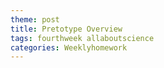 ```yaml
---
theme: post
title: Pretotype Overview
tags: fourthweek allaboutscience
categories: Weeklyhomework
---
```


<object 
  data="/docs/Pretotype_overview.pdf" 
  width="1000" 
  height="1000" 
  type="application/pdf"></object>
